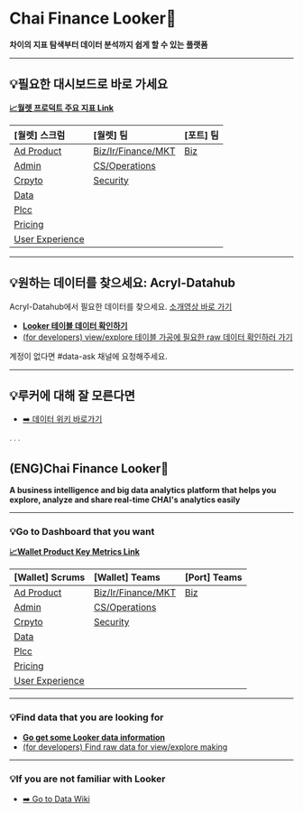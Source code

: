 
# Chai Finance Looker🚀

**차이의 지표 탐색부터 데이터 분석까지 쉽게 할 수 있는 플랫폼**


----
## 💡필요한 대시보드로 바로 가세요

[**📈월렛 프로덕트 주요 지표 Link**](https://chaifinance.cloud.looker.com/dashboards/224)

[월렛] 스크럼                                                         |[월렛] 팀                                                             |[포트] 팀                                                              |
:---------------------------------------------------------------------|:---------------------------------------------------------------------|:---------------------------------------------------------------------|
 [Ad Product](https://chaifinance.cloud.looker.com/folders/122)       |[Biz/Ir/Finance/MKT](https://chaifinance.cloud.looker.com/folders/127)|[Biz](https://chaifinance.cloud.looker.com/folders/141)               |
 [Admin](https://chaifinance.cloud.looker.com/folders/124)            |[CS/Operations](https://chaifinance.cloud.looker.com/folders/128)     |
 [Crpyto](https://chaifinance.cloud.looker.com/folders/123)           |[Security](https://chaifinance.cloud.looker.com/folders/126)          |
 [Data](https://chaifinance.cloud.looker.com/folders/119)             |                                                                      |
 [Plcc](https://chaifinance.cloud.looker.com/folders/116)             |                                                                      |
 [Pricing](https://chaifinance.cloud.looker.com/folders/121)          |                                                                      |
 [User Experience](https://chaifinance.cloud.looker.com/folders/120)  |                                                                      |


----
## 💡원하는 데이터를 찾으세요: Acryl-Datahub
  Acryl-Datahub에서 필요한 데이터를 찾으세요. [소개영상 바로 가기](https://youtu.be/HDCV8wSzdGc)
* [**Looker 테이블 데이터 확인하기**](https://chai.acryl.io/search?filter_platform=urn%3Ali%3AdataPlatform%3Alooker&filter_tags=urn%3Ali%3Atag%3AActive&filter_typeNames=explore&page=1&query=)
* [(for developers) view/explore 테이블 가공에 필요한 raw 데이터 확인하러 가기](https://chai.acryl.io/search?filter_platform=urn:li:dataPlatform:redshift)

계정이 없다면 #data-ask 채널에 요청해주세요.

----
## 💡루커에 대해 잘 모른다면
* [ ➡️ 데이터 위키 바로가기](https://www.notion.so/chaifinance/Data-wiki-61d9fb4aabba406792e50ab4136dd19b)

ᐧ
ᐧ
ᐧ

## (ENG)Chai Finance Looker🚀

**A business intelligence and big data analytics platform that helps you explore, analyze and share real-time CHAI's analytics easily**


---
### 💡Go to Dashboard that you want

[**📈Wallet Product Key Metrics Link**](https://chaifinance.cloud.looker.com/dashboards/224)

[Wallet] Scrums                                                         |[Wallet] Teams                                                      |[Port] Teams                                                              |
:---------------------------------------------------------------------|:---------------------------------------------------------------------|:---------------------------------------------------------------------|
 [Ad Product](https://chaifinance.cloud.looker.com/folders/122)       |[Biz/Ir/Finance/MKT](https://chaifinance.cloud.looker.com/folders/127)|[Biz](https://chaifinance.cloud.looker.com/folders/141)               |
 [Admin](https://chaifinance.cloud.looker.com/folders/124)            |[CS/Operations](https://chaifinance.cloud.looker.com/folders/128)     |
 [Crpyto](https://chaifinance.cloud.looker.com/folders/123)           |[Security](https://chaifinance.cloud.looker.com/folders/126)          |
 [Data](https://chaifinance.cloud.looker.com/folders/119)             |                                                                      |
 [Plcc](https://chaifinance.cloud.looker.com/folders/116)             |                                                                      |
 [Pricing](https://chaifinance.cloud.looker.com/folders/121)          |                                                                      |
 [User Experience](https://chaifinance.cloud.looker.com/folders/120)  |                                                                      |

----
### 💡Find data that you are looking for

* [**Go get some Looker data information**](https://chai.acryl.io/search?filter_platform=urn%3Ali%3AdataPlatform%3Alooker&filter_tags=urn%3Ali%3Atag%3AActive&filter_typeNames=explore&page=2&query=)
* [(for developers) Find raw data for view/explore making](https://chai.acryl.io/search?filter_platform=urn:li:dataPlatform:redshift)


----
### 💡If you are not familiar with Looker
* [ ➡️ Go to Data Wiki](https://www.notion.so/chaifinance/Data-wiki-61d9fb4aabba406792e50ab4136dd19b)
